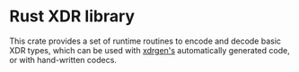Rust XDR library
================

This crate provides a set of runtime routines to encode and decode
basic XDR types, which can be used with
[xdrgen's](https://github.com/jsgf/rust-xdrgen) automatically
generated code, or with hand-written codecs.
